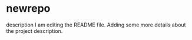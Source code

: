 # newrepo
description
I am editing the README file. Adding some more details about the project description.
